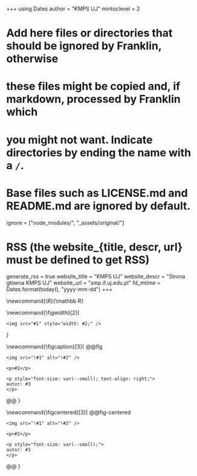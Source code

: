 <!--
Add here global page variables to use throughout your website.
-->
+++
using Dates
author = "KMPS UJ"
mintoclevel = 2

# Add here files or directories that should be ignored by Franklin, otherwise
# these files might be copied and, if markdown, processed by Franklin which
# you might not want. Indicate directories by ending the name with a `/`.
# Base files such as LICENSE.md and README.md are ignored by default.
ignore = ["node_modules/", "_assets/original/"]

# RSS (the website_{title, descr, url} must be defined to get RSS)
generate_rss = true
website_title = "KMPS UJ"
website_descr = "Strona główna KMPS UJ"
website_url   = "smp.if.uj.edu.pl" 
fd_mtime = Dates.format(today(), "yyyy-mm-dd")
+++

<!--
Add here global latex commands to use throughout your pages.
-->
\newcommand{\R}{\mathbb R}

\newcommand{\figwidth}[2]{
~~~
<img src="#1" style="width: #2;" />
~~~
}


\newcommand{\figcaption}[3]{
@@fig
~~~
<img src="!#1" alt="!#2" />

<p>#2</p>

<p style="font-size: var(--small); text-align: right;">
autor: #3
</p>
~~~
@@
}

\newcommand{\figcentered}[3]{
@@fig-centered
~~~
<img src="!#1" alt="!#2" />

<p>#2</p>

<p style="font-size: var(--small);">
autor: #3
</p>
~~~
@@
}



